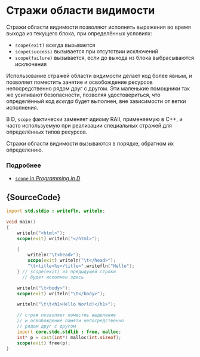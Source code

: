# Стражи области видимости

Стражи области видимости позволяют исполнять выражения
во время выхода из текущего блока, при определённых условиях:

* `scope(exit)` всегда вызывается
* `scope(success)` вызывается при отсутствии исключений
* `scope(failure)` вызывается, если до выхода из блока
  выбрасываются исключения

Использование стражей области видимости делает код более явным,
и позволяет поместить занятие и освобождение ресурсов
непосредственно рядом друг с другом.
Эти маленькие помощники так же усиливают безопасности,
позволяя удостовериться, что определённый код *всегда*
будет выполнен, вне зависимости от ветки исполнения.

В D, `scope` фактически заменяет идиому RAII, применяемую
в C++, и часто используемую при реализации специальных
стражей для определённых типов ресурсов.

Стражи области видимости вызываются в порядке, обратном
их определению.

### Подробнее

- [`scope` in _Programming in D_](http://ddili.org/ders/d.en/scope.html)

## {SourceCode}

```d
import std.stdio : writefln, writeln;

void main()
{
    writeln("<html>");
    scope(exit) writeln("</html>");

    {
        writeln("\t<head>");
        scope(exit) writeln("\t</head>");
        "\t<title>%s</title>".writefln("Hello");
    } // scope(exit) из предыдущей строки
      // будет исполнен здесь

    writeln("\t<body>");
    scope(exit) writeln("\t</body>");

    writeln("\t\t<h1>Hello World!</h1>");

    // страж позволяет поместиь выделение
    // и освобождение памяти непосредственно
    // рядом друг с другом
    import core.stdc.stdlib : free, malloc;
    int* p = cast(int*) malloc(int.sizeof);
    scope(exit) free(p);
}
```
